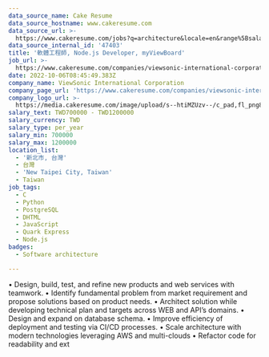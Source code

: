 ```yaml
---
data_source_name: Cake Resume
data_source_hostname: www.cakeresume.com
data_source_url: >-
  https://www.cakeresume.com/jobs?q=architecture&locale=en&range%5Bsalary_range%5D%5Bmin%5D=1000000&page=4
data_source_internal_id: '47403'
title: '軟體工程師, Node.js Developer, myViewBoard'
job_url: >-
  https://www.cakeresume.com/companies/viewsonic-international-corporation/jobs/software-engineer-node-js-developer-myviewboard
date: 2022-10-06T08:45:49.383Z
company_name: ViewSonic International Corporation
company_page_url: 'https://www.cakeresume.com/companies/viewsonic-international-corporation'
company_logo_url: >-
  https://media.cakeresume.com/image/upload/s--htiMZUzv--/c_pad,fl_png8,h_200,w_200/v1655364380/tbpy1o9a5dyoftd0j1kc.png
salary_text: TWD700000 - TWD1200000
salary_currency: TWD
salary_type: per_year
salary_min: 700000
salary_max: 1200000
location_list:
  - '新北市, 台灣'
  - 台灣
  - 'New Taipei City, Taiwan'
  - Taiwan
job_tags:
  - C
  - Python
  - PostgreSQL
  - DHTML
  - JavaScript
  - Quark Express
  - Node.js
badges:
  - Software architecture

---
```


• Design, build, test, and refine new products and web services with teamwork. • Identify fundamental problem from market requirement and propose solutions based on product needs. • Architect solution while developing technical plan and targets across WEB and API’s domains. • Design and expand on database schema. • Improve efficiency of deployment and testing via CI/CD processes. • Scale architecture with modern technologies leveraging AWS and multi-clouds • Refactor code for readability and ext